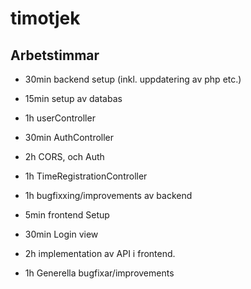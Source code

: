 # timotjek

## Arbetstimmar

- 30min backend setup (inkl. uppdatering av php etc.) 
- 15min setup av databas
- 1h userController  
- 30min AuthController
- 2h CORS, och Auth 
- 1h TimeRegistrationController
- 1h bugfixxing/improvements av backend

- 5min frontend Setup
- 30min Login view
- 2h implementation av API i frontend. 
- 1h  Generella bugfixar/improvements